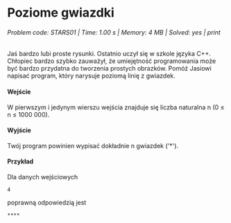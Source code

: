 # Poziome gwiazdki
###### Problem code: STARS01 \| Time: 1.00 s \| Memory: 4 MB \| Solved: yes \| print

Jaś bardzo lubi proste rysunki. Ostatnio uczył się w szkole języka C++. Chłopiec bardzo szybko zauważył, że umiejętność programowania może być bardzo przydatna do tworzenia prostych obrazków. Pomóż Jasiowi napisać program, który narysuje poziomą linię z gwiazdek.

#### Wejście
W pierwszym i jedynym wierszu wejścia znajduje się liczba naturalna n (0 ≤ n ≤ 1000 000).

#### Wyjście
Twój program powinien wypisać dokładnie n gwiazdek ('*').

#### Przykład
Dla danych wejściowych

```
4
```
poprawną odpowiedzią jest
```
****
```
